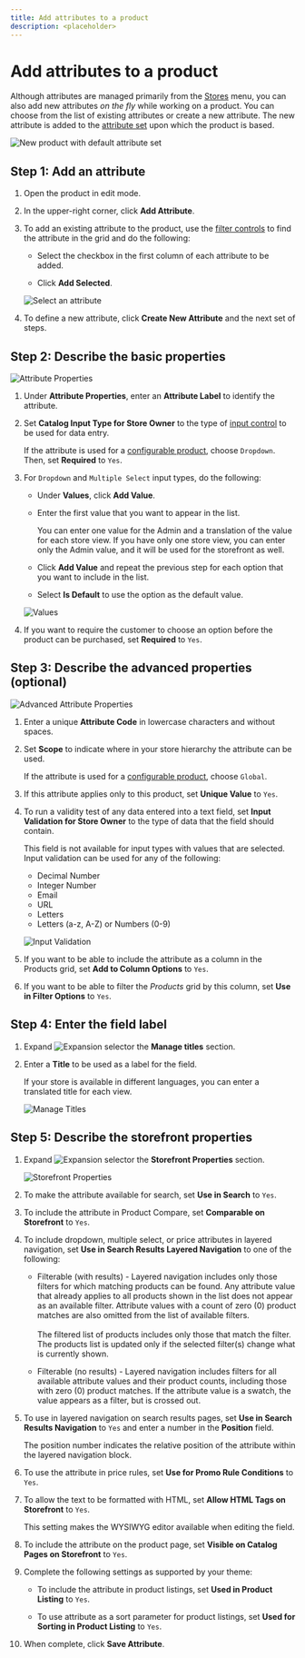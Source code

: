```yaml
---
title: Add attributes to a product
description: <placeholder>
---
```

# Add attributes to a product

Although attributes are managed primarily from the [Stores](https://docs.magento.com/user-guide/stores/stores-menu.html) menu, you can also add new attributes _on the fly_ while working on a product. You can choose from the list of existing attributes or create a new attribute. The new attribute is added to the [attribute set](https://docs.magento.com/user-guide/stores/attribute-sets.html) upon which the product is based.

![New product with default attribute set](./assets/product-attribute-add.png)<!-- zoom -->

## Step 1: Add an attribute

1. Open the product in edit mode.

1. In the upper-right corner, click **Add Attribute**.

1. To add an existing attribute to the product, use the [filter controls](https://docs.magento.com/user-guide/stores/admin-grid-controls.html) to find the attribute in the grid and do the following:

   - Select the checkbox in the first column of each attribute to be added.

   - Click **Add Selected**.

   ![Select an attribute](./assets/product-attribute-add-select.png)<!-- zoom -->

1. To define a new attribute, click **Create New Attribute** and the next set of steps.

## Step 2: Describe the basic properties

![Attribute Properties](./assets/product-attribute-add-new.png)<!-- zoom -->

1. Under **Attribute Properties**, enter an **Attribute Label** to identify the attribute.

1. Set **Catalog Input Type for Store Owner** to the type of [input control](attributes-input-types.md) to be used for data entry.

   If the attribute is used for a [configurable product](product-create-configurable.md), choose `Dropdown`. Then, set **Required** to `Yes`.

1. For `Dropdown` and `Multiple Select` input types, do the following:

   - Under **Values**, click **Add Value**.

   - Enter the first value that you want to appear in the list.

      You can enter one value for the Admin and a translation of the value for each store view. If you have only one store view, you can enter only the Admin value, and it will be used for the storefront as well.

   - Click **Add Value** and repeat the previous step for each option that you want to include in the list.

   - Select **Is Default** to use the option as the default value.

   ![Values](./assets/product-attribute-add-values-flavors.png)<!-- zoom -->

1. If you want to require the customer to choose an option before the product can be purchased, set **Required** to `Yes`.

## Step 3: Describe the advanced properties (optional)

![Advanced Attribute Properties](./assets/product-attribute-advanced-attribute-properties.png)<!-- zoom -->

1. Enter a unique **Attribute Code** in lowercase characters and without spaces.

1. Set **Scope** to indicate where in your store hierarchy the attribute can be used.

   If the attribute is used for a [configurable product](product-create-configurable.md), choose `Global`.

1. If this attribute applies only to this product, set **Unique Value** to `Yes`.

1. To run a validity test of any data entered into a text field, set **Input Validation for Store Owner** to the type of data that the field should contain.

   This field is not available for input types with values that are selected. Input validation can be used for any of the following:

   - Decimal Number
   - Integer Number
   - Email
   - URL
   - Letters
   - Letters (a-z, A-Z) or Numbers (0-9)

   ![Input Validation](./assets/product-attribute-input-validation.png)<!-- zoom -->

1. If you want to be able to include the attribute as a column in the Products grid, set **Add to Column Options** to `Yes`.

1. If you want to be able to filter the _Products_ grid by this column, set **Use in Filter Options** to `Yes`.

## Step 4: Enter the field label

1. Expand ![Expansion selector](../assets/icon-display-expand.png) the **Manage titles** section.

1. Enter a **Title** to be used as a label for the field.

   If your store is available in different languages, you can enter a translated title for each view.

   ![Manage Titles](./assets/product-attribute-add-manage-titles.png)<!-- zoom -->

## Step 5: Describe the storefront properties

1. Expand ![Expansion selector](../assets/icon-display-expand.png) the **Storefront Properties** section.

   ![Storefront Properties](./assets/product-attribute-add-storefront-properties.png)<!-- zoom -->

1. To make the attribute available for search, set **Use in Search** to `Yes`.

1. To include the attribute in Product Compare, set **Comparable on Storefront** to `Yes`.

1. To include dropdown, multiple select, or price attributes in layered navigation, set **Use in Search Results Layered Navigation** to one of the following:

   - Filterable (with results) - Layered navigation includes only those filters for which matching products can be found. Any attribute value that already applies to all products shown in the list does not appear as an available filter. Attribute values with a count of zero (0) product matches are also omitted from the list of available filters.<br/><br/>The filtered list of products includes only those that match the filter. The products list is updated only if the selected filter(s) change what is currently shown.

   - Filterable (no results) - Layered navigation includes filters for all available attribute values and their product counts, including those with zero (0) product matches. If the attribute value is a swatch, the value appears as a filter, but is crossed out.

1. To use in layered navigation on search results pages, set **Use in Search Results Navigation** to `Yes` and enter a number in the **Position** field.

   The position number indicates the relative position of the attribute within the layered navigation block.

1. To use the attribute in price rules, set **Use for Promo Rule Conditions** to `Yes`.

1. To allow the text to be formatted with HTML, set **Allow HTML Tags on Storefront** to `Yes`.

   This setting makes the WYSIWYG editor available when editing the field.

1. To include the attribute on the product page, set **Visible on Catalog Pages on Storefront** to `Yes`.

1. Complete the following settings as supported by your theme:

   - To include the attribute in product listings, set **Used in Product Listing** to `Yes`.

   - To use attribute as a sort parameter for product listings, set **Used for Sorting in Product Listing** to `Yes`.

1. When complete, click **Save Attribute**.

